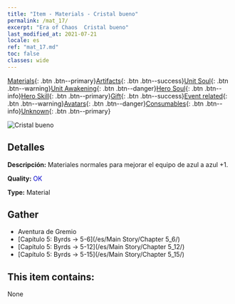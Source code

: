 ```yaml
---
title: "Item - Materials - Cristal bueno"
permalink: /mat_17/
excerpt: "Era of Chaos  Cristal bueno"
last_modified_at: 2021-07-21
locale: es
ref: "mat_17.md"
toc: false
classes: wide
---
```

 [Materials](/ItemsES/){: .btn .btn--primary}[Artifacts](/ItemsES/Artifacts/){: .btn .btn--success}[Unit Soul](/ItemsES/UnitSoul/){: .btn .btn--warning}[Unit Awakening](/ItemsES/UnitAwakening/){: .btn .btn--danger}[Hero Soul](/ItemsES/HeroSoul/){: .btn .btn--info}[Hero Skill](/ItemsES/HeroSkill/){: .btn .btn--primary}[Gift](/ItemsES/Gift/){: .btn .btn--success}[Event related](/ItemsES/Events/){: .btn .btn--warning}[Avatars](/ItemsES/Avatars/){: .btn .btn--danger}[Consumables](/ItemsES/Consumables/){: .btn .btn--info}[Unknown](/ItemsES/Unknown/){: .btn .btn--primary}

 ![Cristal bueno](/images/t/i_cailiao_shuijing1.png)

## Detalles
 **Descripción:** Materiales normales para mejorar el equipo de azul a azul +1.

 **Quality:** <span style="color: #0000CD">OK</span>

 **Type:** Material

## Gather

*    Aventura de Gremio 
*    [Capítulo 5: Byrds -> 5-6](/es/Main Story/Chapter 5_6/) 
*    [Capítulo 5: Byrds -> 5-12](/es/Main Story/Chapter 5_12/) 
*    [Capítulo 5: Byrds -> 5-15](/es/Main Story/Chapter 5_15/) 

## This item contains:

  None

